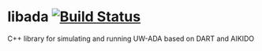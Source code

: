 # libada [![Build Status](https://travis-ci.com/personalrobotics/libada.svg?token=pWnjqKx8jRYimj8sy6pQ&branch=master)](https://travis-ci.com/personalrobotics/libada)

C++ library for simulating and running UW-ADA based on DART and AIKIDO
